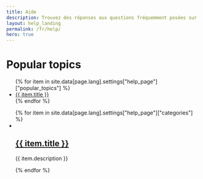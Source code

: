 ```yaml
---
title: Aide
description: Trouvez des réponses aux questions fréquemment posées sur Login.gov.
layout: help_landing
permalink: /fr/help/
hero: true
---
```

<div class="container--mod grid-container-tablet-lg tablet-lg:padding-x-0 margin-top-5 padding-bottom-1">
  <!-- TODO: Request translation of the following title. !-->
  <h1 class="text-center">Popular topics</h1>
  <div class="popular-topics-border padding-2 margin-bottom-9 margin-x-auto">
    <ul class="usa--list usa-list--unstyled spaced-list">
      {% for item in site.data[page.lang].settings["help_page"]["popular_topics"] %}
      <li>
        <a href="{{ item.url | prepend: site.baseurl }}" class="usa-link">{{ item.title }}</a>
      </li>
      {% endfor %}
    </ul>
  </div>
  <ul class="usa-card-group grid-row tablet:flex-align-center usa-list usa-list--unstyled">
    {% for item in site.data[page.lang].settings["help_page"]["categories"] %}
    <li class="card">
      <div class="grid-row flex-row tablet:flex-align-center">
        <div class="grid-col-2">
          <div class="usa-card__img">
            <img alt="" src="{{ item.image | prepend: site.baseurl }}">
          </div>
        </div>
        <div class="grid-col-10 padding-left-1 tablet:padding-left-3">
          <h2 class="margin-bottom-05">
            <a href="{{ item.url | prepend: site.baseurl }}">{{ item.title }}</a>
          </h2>
          <p class="margin-top-05">{{ item.description }}</p>
        </div>
      </div>
    </li>
    {% endfor %}
  </ul>
</div>
